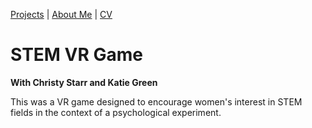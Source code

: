 
[Projects](index.html) | [About Me](bio.html) | [CV](CV.html) 

# STEM VR Game
**With Christy Starr and Katie Green**

This was a VR game designed to encourage women's interest in STEM fields in the context of a psychological experiment.
